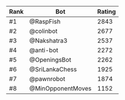 Rank|Bot|Rating
---|---|---
#1|@RaspFish|2843
#2|@colinbot|2677
#3|@Nakshatra3|2537
#4|@anti-bot|2272
#5|@OpeningsBot|2262
#6|@SriLankaChess|1925
#7|@pawnrobot|1874
#8|@MinOpponentMoves|1152
